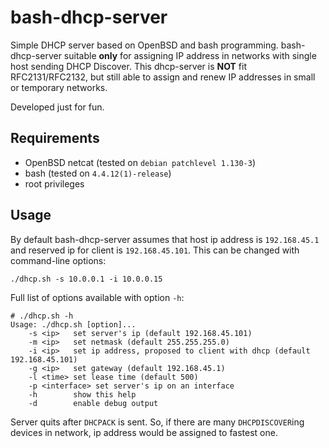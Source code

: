 # bash-dhcp-server

Simple DHCP server based on OpenBSD and bash programming. 
bash-dhcp-server suitable **only** for assigning IP address in networks with single host sending DHCP Discover. 
This dhcp-server is **NOT** fit RFC2131/RFC2132, but still able to assign and renew IP addresses in small or temporary networks. 

Developed just for fun.

## Requirements
- OpenBSD netcat (tested on `debian patchlevel 1.130-3`)
- bash (tested on `4.4.12(1)-release`)
- root privileges

## Usage 
By default bash-dhcp-server assumes that host ip address is `192.168.45.1` and reserved ip for client is `192.168.45.101`. 
This can be changed with command-line options:
```
./dhcp.sh -s 10.0.0.1 -i 10.0.0.15
```
Full list of options available with option `-h`:
```
# ./dhcp.sh -h
Usage: ./dhcp.sh [option]...
	-s <ip>   set server's ip (default 192.168.45.101)
	-m <ip>   set netmask (default 255.255.255.0)
	-i <ip>   set ip address, proposed to client with dhcp (default 192.168.45.101)
	-g <ip>   set gateway (default 192.168.45.1)
	-l <time> set lease time (default 500)
	-p <interface> set server's ip on an interface
	-h        show this help
	-d        enable debug output
```

Server quits after `DHCPACK` is sent. 
So, if there are many `DHCPDISCOVER`ing devices in network, ip address would be assigned to fastest one.
